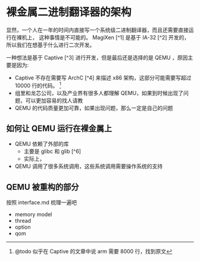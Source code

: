 # 裸金属二进制翻译器的架构

显然，一个人在一年的时间内直接写一个系统级二进制翻译器，而且还需要直接运行在裸机上，
这种事情是不可能的。 MagiXen [^1] 是基于 IA-32 [^2] 开发的，所以我们在想基于什么进行二次开发。

一种想法是基于 Captive [^3] 进行开发，但是最后还是选择的是 QEMU ，原因主要是因为:
- Captive 不存在需要写 ArchC [^4] 来描述 x86 架构，这部分可能需要写超过 10000 行的代码。 [^5]
- 组里和龙芯公司，以及产业界有很多人都理解 QEMU，如果到时候出现了问题，可以更加容易的找人请教
- QEMU 的代码质量更加可靠，如果出现问题，那么一定是自己的问题

## 如何让 QEMU 运行在裸金属上
- QEMU 依赖了外部的库
  - 主要是 glibc 和 glib [^6]
  - 实际上，
- QEMU 调用了很多系统调用，这些系统调用需要操作系统的支持

## QEMU 被重构的部分
按照 interface.md 梳理一遍吧
- memory model
- thread
- option
- qom

[^5]: @todo 似乎在 Captive 的文章中说 arm 需要 8000 行，找到原文
